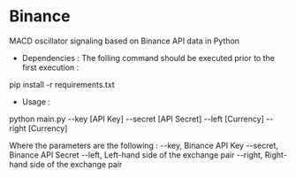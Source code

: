 # Binance
MACD oscillator signaling based on Binance API data in Python

- Dependencies :
The folling command should be executed prior to the first execution :

pip install -r requirements.txt

- Usage :

python main.py --key [API Key] --secret [API Secret] --left [Currency] --right [Currency]

Where the parameters are the following :
--key, Binance API Key
--secret, Binance API Secret
--left, Left-hand side of the exchange pair
--right, Right-hand side of the exchange pair
